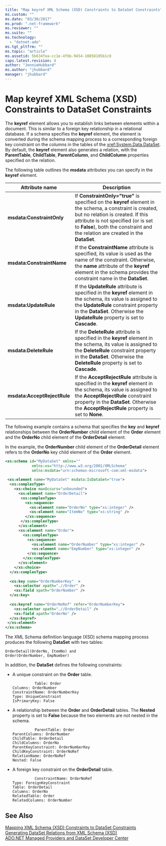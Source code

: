 ```yaml
---
title: "Map keyref XML Schema (XSD) Constraints to DataSet Constraints"
ms.custom: ""
ms.date: "03/30/2017"
ms.prod: ".net-framework"
ms.reviewer: ""
ms.suite: ""
ms.technology: 
  - "dotnet-ado"
ms.tgt_pltfrm: ""
ms.topic: "article"
ms.assetid: 5b634fea-cc1e-4f6b-9454-10858105b1c8
caps.latest.revision: 4
author: "JennieHubbard"
ms.author: "jhubbard"
manager: "jhubbard"
---
```

# Map keyref XML Schema (XSD) Constraints to DataSet Constraints
The **keyref** element allows you to establish links between elements within a document. This is similar to a foreign key relationship in a relational database. If a schema specifies the **keyref** element, the element is converted during the schema mapping process to a corresponding foreign key constraint on the columns in the tables of the <xref:System.Data.DataSet>. By default, the **keyref** element also generates a relation, with the **ParentTable**, **ChildTable**, **ParentColumn**, and **ChildColumn** properties specified on the relation.  
  
 The following table outlines the **msdata** attributes you can specify in the **keyref** element.  
  
|Attribute name|Description|  
|--------------------|-----------------|  
|**msdata:ConstraintOnly**|If **ConstraintOnly="true"** is specified on the **keyref** element in the schema, a constraint is created, but no relation is created. If this attribute is not specified (or is set to **False**), both the constraint and the relation are created in the **DataSet**.|  
|**msdata:ConstraintName**|If the **ConstraintName** attribute is specified, its value is used as the name of the constraint. Otherwise, the **name** attribute of the **keyref** element in the schema provides the constraint name in the **DataSet**.|  
|**msdata:UpdateRule**|If the **UpdateRule** attribute is specified in the **keyref** element in the schema, its value is assigned to the **UpdateRule** constraint property in the **DataSet**. Otherwise the **UpdateRule** property is set to **Cascade**.|  
|**msdata:DeleteRule**|If the **DeleteRule** attribute is specified in the **keyref** element in the schema, its value is assigned to the **DeleteRule** constraint property in the **DataSet**. Otherwise the **DeleteRule** property is set to **Cascade**.|  
|**msdata:AcceptRejectRule**|If the **AcceptRejectRule** attribute is specified in the **keyref** element in the schema, its value is assigned to the **AcceptRejectRule** constraint property in the **DataSet**. Otherwise the **AcceptRejectRule** property is set to **None**.|  
  
 The following example contains a schema that specifies the **key** and **keyref** relationships between the **OrderNumber** child element of the **Order** element and the **OrderNo** child element of the **OrderDetail** element.  
  
 In the example, the **OrderNumber** child element of the **OrderDetail** element refers to the **OrderNo** key child element of the **Order** element.  
  
```xml  
<xs:schema id="MyDataSet" xmlns=""   
            xmlns:xs="http://www.w3.org/2001/XMLSchema"   
            xmlns:msdata="urn:schemas-microsoft-com:xml-msdata">  
  
 <xs:element name="MyDataSet" msdata:IsDataSet="true">  
  <xs:complexType>  
    <xs:choice maxOccurs="unbounded">  
      <xs:element name="OrderDetail">  
       <xs:complexType>  
         <xs:sequence>  
           <xs:element name="OrderNo" type="xs:integer" />  
           <xs:element name="ItemNo" type="xs:string" />  
         </xs:sequence>  
       </xs:complexType>  
      </xs:element>  
      <xs:element name="Order">  
        <xs:complexType>  
          <xs:sequence>  
            <xs:element name="OrderNumber" type="xs:integer" />  
            <xs:element name="EmpNumber" type="xs:integer" />  
          </xs:sequence>  
        </xs:complexType>  
      </xs:element>  
    </xs:choice>  
  </xs:complexType>  
  
  <xs:key name="OrderNumberKey"  >  
    <xs:selector xpath=".//Order" />  
    <xs:field xpath="OrderNumber" />  
  </xs:key>  
  
  <xs:keyref name="OrderNoRef" refer="OrderNumberKey">  
    <xs:selector xpath=".//OrderDetail" />  
    <xs:field xpath="OrderNo" />  
  </xs:keyref>  
 </xs:element>  
</xs:schema>  
```  
  
 The XML Schema definition language (XSD) schema mapping process produces the following **DataSet** with two tables:  
  
```  
OrderDetail(OrderNo, ItemNo) and  
Order(OrderNumber, EmpNumber)  
```  
  
 In addition, the **DataSet** defines the following constraints:  
  
-   A unique constraint on the **Order** table.  
  
    ```  
              Table: Order  
    Columns: OrderNumber   
    ConstraintName: OrderNumberKey  
    Type: UniqueConstraint  
    IsPrimaryKey: False  
    ```  
  
-   A relationship between the **Order** and **OrderDetail** tables. The **Nested** property is set to **False** because the two elements are not nested in the schema.  
  
    ```  
              ParentTable: Order  
    ParentColumns: OrderNumber   
    ChildTable: OrderDetail  
    ChildColumns: OrderNo   
    ParentKeyConstraint: OrderNumberKey  
    ChildKeyConstraint: OrderNoRef  
    RelationName: OrderNoRef  
    Nested: False  
    ```  
  
-   A foreign key constraint on the **OrderDetail** table.  
  
    ```  
              ConstraintName: OrderNoRef  
    Type: ForeignKeyConstraint  
    Table: OrderDetail  
    Columns: OrderNo   
    RelatedTable: Order  
    RelatedColumns: OrderNumber   
    ```  
  
## See Also  
 [Mapping XML Schema (XSD) Constraints to DataSet Constraints](../../../../../docs/framework/data/adonet/dataset-datatable-dataview/mapping-xml-schema-xsd-constraints-to-dataset-constraints.md)   
 [Generating DataSet Relations from XML Schema (XSD)](../../../../../docs/framework/data/adonet/dataset-datatable-dataview/generating-dataset-relations-from-xml-schema-xsd.md)   
 [ADO.NET Managed Providers and DataSet Developer Center](http://go.microsoft.com/fwlink/?LinkId=217917)

